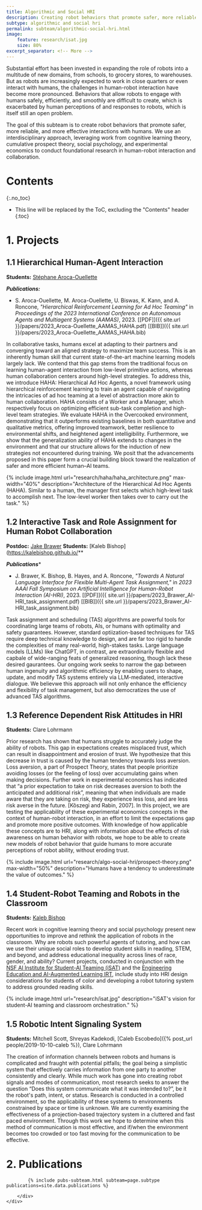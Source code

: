 ```yaml
---
title: Algorithmic and Social HRI
description: Creating robot behaviors that promote safer, more reliable, and more effective interactions with humans
subtype: algorithmic and social hri
permalink: subteam/algorithmic-social-hri.html
image:
    feature: research/isat.jpg
    size: 80%
excerpt_separator: <!-- More -->
---
```


Substantial effort has been invested in expanding the role of robots into a multitude of new domains, from schools, to grocery stores, to warehouses.
But as robots are increasingly expected to work in close quarters or even interact with humans, the challenges in human-robot interaction have become more pronounced.
Behaviors that allow robots to engage with humans safely, efficiently, and smoothly are difficult to create, which is exacerbated by human perceptions of and responses to robots, which is itself still an open problem.

The goal of this subteam is to create robot behaviors that promote safer, more reliable, and more effective interactions with humans.
We use an interdisciplinary approach, leveraging work from cognitive learning theory, cumulative prospect theory, social psychology, and experimental economics to conduct foundational research in human-robot interaction and collaboration.

<!-- More -->

# Contents
{:.no_toc}

* This line will be replaced by the ToC, excluding the "Contents" header
{:toc}

# 1. Projects

## 1.1 Hierarchical Human-Agent Interaction

**Students:** [Stéphane Aroca-Ouellette](https://stephao.github.io/)

**_Publications:_**
- S. Aroca-Ouellette, M. Aroca-Ouellette, U. Biswas, K. Kann, and A. Roncone, _"Hierarchical Reinforcement Learning for Ad Hoc Teaming"_ in _Proceedings of the 2023 International Conference on Autonomous Agents and Multiagent Systems (AAMAS)_, 2023. [[PDF]]({{ site.url }}/papers/2023_Aroca-Ouellette_AAMAS_HAHA.pdf) [[BIB]]({{ site.url }}/papers/2023_Aroca-Ouellette_AAMAS_HAHA.bib)

In collaborative tasks, humans excel at adapting to their partners and converging toward an aligned strategy to maximize team success.
This is an inherently human skill that current state-of-the-art machine learning models largely lack.
We contend that this gap stems from the traditional focus on learning human-agent interaction from low-level primitive actions, whereas human collaboration centers around high-level strategies.
To address this, we introduce HAHA: Hierarchical Ad Hoc Agents, a novel framework using hierarchical reinforcement learning to train an agent capable of navigating the intricacies of ad hoc teaming at a level of abstraction more akin to human collaboration.
HAHA consists of a Worker and a Manager, which respectively focus on optimizing efficient sub-task completion and high-level team strategies.
We evaluate HAHA in the Overcooked environment, demonstrating that it outperforms existing baselines in both quantitative and qualitative metrics, offering improved teamwork, better resilience to environmental shifts, and heightened agent intelligibility. 
Furthermore, we show that the generalization ability of HAHA extends to changes in the environment and that our structure allows for the induction of new strategies not encountered during training.
We posit that the advancements proposed in this paper form a crucial building block toward the realization of safer and more efficient human–AI teams.

{% include image.html url="research/haha/haha_architecture.png" max-width="40%" description="Architecture of the Hierarchical Ad Hoc Agents (HAHA). Similar to a human, the manager first selects which high-level task to accomplish next. The low-level worker then takes over to carry out the task." %}

## 1.2 Interactive Task and Role Assignment for Human Robot Collaboration

**Postdoc:** [Jake Brawer](https://jakebrawer.com/)
**Students:** [Kaleb Bishop](https://kalebishop.github.io/**

**_Publications_***
- J. Brawer, K. Bishop, B. Hayes, and A. Roncone, _"Towards A Natural Language Interface for Flexible Multi-Agent Task Assignment,"_ in _2023 AAAI Fall Symposium on Artificial Intelligence for Human-Robot Interaction (AI-HRI)_, 2023. [[PDF]]({{ site.url }}/papers/2023_Brawer_AI-HRI_task_assignment.pdf) [[BIB]]({{ site.url }}/papers/2023_Brawer_AI-HRI_task_assignment.bib)

Task assignment and scheduling (TAS) algorithms are powerful tools for coordinating large teams of robots, AIs, or humans with optimality and safety guarantees.
However, standard optiization-based techniques for TAS require deep technical knowledge to design, and are far too rigid to handle the complexities of many real-world, high-stakes tasks.
Large language models (LLMs) like ChatGPT, in contrast, are extraordinarily flexible and capbale of wide-ranging feats of generalized reasoning, though lack these desired gaurantees.
Our ongoing work seeks to narrow the gap between human ingenuity and algorithmic efficiency by enabling users to shape, update, and modify TAS systems entirely via LLM-mediated, interactive dialogue.
We believwe this approach will not only enhance the efficiency and flexibility of task management, but also democratizes the use of advanced TAS algorithms.

## 1.3 Reference Dependent Risk Attitudes in HRI

**Students:** Clare Lohrmann

Prior research has shown that humans struggle to accurately judge the ability of robots.
This gap in expectations creates misplaced trust, which can result in disappointment and erosion of trust.
We hypothesize that this decrease in trust is caused by the human tendency towards loss aversion.
Loss aversion, a part of Prospect Theory, states that people prioritize avoiding losses (or the feeling of loss) over accumulating gains when making decisions.
Further work in experimental economics has indicated that “a prior expectation to take on risk decreases aversion to both the anticipated and additional risk”, meaning that when individuals are made aware that they are taking on risk, they experience less loss, and are less risk averse in the future. [Kȍszegi and Rabin, 2007].
In this project, we are testing the applicability of these experimental economics concepts in the context of human-robot interaction, in an effort to limit the expectations gap and promote more positive outcomes.
With knowledge of how applicable these concepts are to HRI, along with information about the effects of risk awareness on human behavior with robots, we hope to be able to create new models of robot behavior that guide humans to more accurate perceptions of robot ability, without eroding trust.

{% include image.html url="research/algo-social-hri/prospect-theory.png" max-width="50%" description="Humans have a tendency to underestimate the value of outcomes." %}

## 1.4 Student-Robot Teaming and Robots in the Classroom

**Students:** [Kaleb Bishop](https://kalebishop.github.io/)

Recent work in cognitive learning theory and social psychology present new opportunities to improve and rethink the application of robots in the classroom.
Why are robots such powerful agents of tutoring, and how can we use their unique social roles to develop student skills in reading, STEM, and beyond, and address educational inequality across lines of race, gender, and ability?
Current projects, conducted in conjunction with the [NSF AI Institute for Student-AI Teaming (iSAT)](https://www.colorado.edu/research/ai-institute/) and the [Engineering Education and AI-Augmented Learning IRT](https://www.colorado.edu/irt/engineering-education-ai/), include study into HRI design considerations for students of color and developing a robot tutoring system to address grounded reading skills.

{% include image.html url="research/isat.jpg" description="iSAT's vision for student-AI teaming and classroom orchestration." %}

## 1.5 Robotic Intent Signaling System

**Students:** Mitchell Scott, Shreyas Kadekodi, [Caleb Escobedo]({% post_url people/2019-10-10-caleb %}), Clare Lohrmann

The creation of information channels between robots and humans is complicated and fraught with potential pitfalls; the goal being a simplistic system that effectively carries information from one party to another consistently and clearly.
While much work has gone into creating robot signals and modes of communication, most research seeks to answer the question “Does this system communicate what it was intended to?”, be it the robot's path, intent, or status.
Research is conducted in a controlled environment, so the applicability of these systems to environments constrained by space or time is unknown.
We are currently examining the effectiveness of a projection-based trajectory system in a cluttered and fast paced environment.
Through this work we hope to determine when this method of communication is most effective, and if/when the environment becomes too crowded or too fast moving for the communication to be effective.

# 2. Publications

<section id="post-cv" style="padding-top: 0;">
    <div class="container">
        <div id="article">

            {% include pubs-subteam.html subteam=page.subtype publications=site.data.publications %}

        </div>
    </div>
</section>
